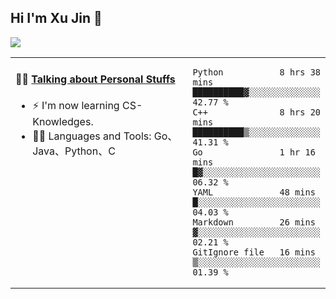 
## Hi I'm Xu Jin 👋
![](https://komarev.com/ghpvc/?username=jiayouxujin&color=brightgreen&label=PROFILE+VIEWS)



<table align="center">
<tr>
<td valign="top" width="60%">

#### 🏋️‍♀️ <a href="https://github.com/jiayouxujin" target="_blank">Talking about Personal Stuffs</a>
<!-- recent_releases starts -->

- ⚡  I'm now learning CS-Knowledges.  
- 🏊‍♂️ Languages and Tools: Go、Java、Python、C
<!-- recent_releases ends -->
</td>
<td>
 
<!--START_SECTION:waka-->

```text
Python           8 hrs 38 mins   ██████████▓░░░░░░░░░░░░░░   42.77 %
C++              8 hrs 20 mins   ██████████▒░░░░░░░░░░░░░░   41.31 %
Go               1 hr 16 mins    █▓░░░░░░░░░░░░░░░░░░░░░░░   06.32 %
YAML             48 mins         █░░░░░░░░░░░░░░░░░░░░░░░░   04.03 %
Markdown         26 mins         ▓░░░░░░░░░░░░░░░░░░░░░░░░   02.21 %
GitIgnore file   16 mins         ▒░░░░░░░░░░░░░░░░░░░░░░░░   01.39 %
```

<!--END_SECTION:waka-->
 
</td>
</tr>
</table>





